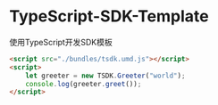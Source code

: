 # TypeScript-SDK-Template
使用TypeScript开发SDK模板

``` html
<script src="./bundles/tsdk.umd.js"></script>
<script>
    let greeter = new TSDK.Greeter("world");
    console.log(greeter.greet());
</script>
```
